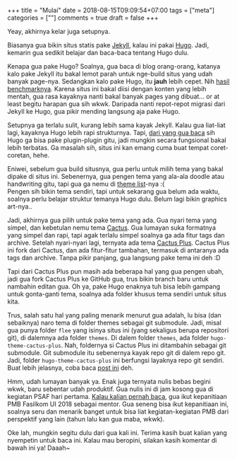 +++
title = "Mulai"
date = 2018-08-15T09:09:54+07:00
tags = ["meta"]
categories = [""]
comments = true
draft = false
+++

Yeay, akhirnya kelar juga setupnya. <!--more-->

Biasanya gua bikin situs statis pake [Jekyll][jekyll], kalau ini
pakai [Hugo][hugo]. Jadi, kemarin gua sedikit belajar dan baca-baca
tentang Hugo dulu.

Kenapa gua pake Hugo? Soalnya, gua baca di blog orang-orang, katanya
kalo pake Jekyll itu bakal lemot parah untuk nge-build situs yang
udah banyak page-nya. Sedangkan kalo pake Hugo, itu **jauh** lebih cepet.
Nih [hasil benchmarknya][benchmark]. Karena situs ini bakal diisi dengan
konten yang lebih mentah, gua rasa kayaknya nanti bakal banyak pages yang
dibuat... or at least begitu harapan gua sih wkwk. Daripada nanti repot-repot
migrasi dari Jekyll ke Hugo, gua pikir mending langsung aja pake Hugo.

Setupnya ga terlalu sulit, kurang lebih sama kayak Jekyll.
Kalau gua liat-liat lagi, kayaknya Hugo lebih rapi strukturnya.
Tapi, [dari yang gua baca][comparison] sih Hugo ga bisa pake plugin-plugin
gitu, jadi mungkin secara fungsional bakal lebih terbatas. Ga masalah sih,
situs ini kan emang cuma buat tempat coret-coretan, hehe.

Eniwei, sebelum gua build situsnya, gua perlu untuk milih tema yang
bakal dipake di situs ini. Sebenernya, gua pengen tema yang ala-ala
doodle atau handwriting gitu, tapi gua ga nemu di
[theme list][theme list]-nya :(  
Pengen sih bikin tema sendiri, tapi untuk sekarang gua belum ada waktu,
soalnya perlu belajar struktur temanya Hugo dulu. Belum lagi bikin
graphics art-nya..

Jadi, akhirnya gua pilih untuk pake tema yang ada. Gua nyari tema yang
simpel, dan kebetulan nemu tema [Cactus][cactus]. Gua lumayan suka
formatnya yang simpel dan rapi, tapi agak terlalu simpel soalnya ga ada
fitur tags dan archive. Setelah nyari-nyari lagi, ternyata ada tema
[Cactus Plus][cactus plus]. Cactus Plus ini fork dari Cactus, dan ada
fitur-fitur tambahan, termasuk di antaranya ada tags dan archive.
Tanpa pikir panjang, gua langsung pake tema ini deh :D

Tapi dari Cactus Plus pun masih ada beberapa hal yang gua pengen ubah,
jadi gua fork Cactus Plus ke GitHub gua, trus bikin branch baru untuk
nambahin editan gua. Oh ya, pake Hugo enaknya tuh bisa lebih gampang
untuk gonta-ganti tema, soalnya ada folder khusus tema sendiri untuk
situs kita.

Trus, salah satu hal yang paling menarik menurut gua adalah, lu bisa
(dan sebaiknya) naro tema di folder themes sebagai git submodule.
Jadi, misal gua punya folder `flee` yang isinya situs ini (yang
sekaligus berupa repositori git), di dalemnya ada folder `themes`.
Di dalem folder `themes`, ada folder `hugo-theme-cactus-plus`.
Nah, foldernya si Cactus Plus ini ditambahin sebagai git submodule.
Git submodule itu sebenernya kayak repo git di dalem repo git.
Jadi, folder `hugo-theme-cactus-plus` ini berfungsi layaknya repo
git sendiri. Buat lebih jelasnya, coba baca [post ini][git submodule] deh.

Hmm, udah lumayan banyak ya. Enak juga ternyata nulis bebas begini wkwk,
baru sebentar udah produktif. Gua nulis ini di jam kosong gua di kegiatan
PSAF hari pertama. [Kalau kalian pernah baca][kelana], gua ikut kepanitiaan
PMB Fasilkom UI 2018 sebagai mentor. Gua seneng bisa ikut kepanitiaan ini,
soalnya seru dan menarik banget untuk bisa liat kegiatan-kegiatan PMB dari
perspektif yang lain (tahun lalu kan gua maba, wkwk).

Oke lah, mungkin segitu dulu dari gua kali ini. Terima kasih buat kalian
yang nyempetin untuk baca ini. Kalau mau beropini, silakan kasih komentar
di bawah ini ya! Daaah~


[jekyll]: https://jekyllrb.com
[hugo]: https://gohugo.io
[benchmark]: https://forestry.io/blog/hugo-vs-jekyll-benchmark
[comparison]: https://forestry.io/blog/hugo-and-jekyll-compared
[theme list]: https://themes.gohugo.io
[cactus]: https://themes.gohugo.io/cactus
[cactus plus]: https://themes.gohugo.io/hugo-theme-cactus-plus
[git submodule]: https://blog.github.com/2016-02-01-working-with-submodules
[kelana]: https://laymonage.com/kelana

